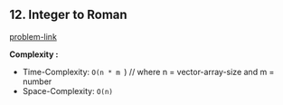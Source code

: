 
## 12. Integer to Roman
[problem-link](https://leetcode.com/problems/integer-to-roman/)


**Complexity :**<br>
- Time-Complexity: `O(n * m `) // where n = vector-array-size and m = number
- Space-Complexity: `O(n)`